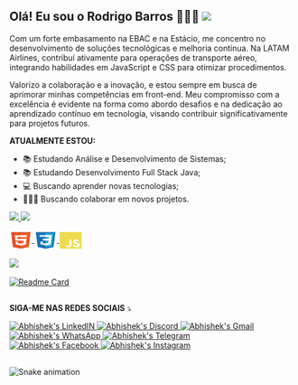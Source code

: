 ## Olá! Eu sou o Rodrigo Barros 👨🏻‍💻 <img src="https://media.giphy.com/media/hvRJCLFzcasrR4ia7z/giphy.gif" width="25px">

<p> Com um forte embasamento na EBAC e na Estácio, me concentro no desenvolvimento de soluções tecnológicas e melhoria contínua. Na LATAM Airlines, contribuí ativamente para operações de transporte aéreo, integrando habilidades em JavaScript e CSS para otimizar procedimentos. </p>

<p> Valorizo a colaboração e a inovação, e estou sempre em busca de aprimorar minhas competências em front-end. Meu compromisso com a excelência é evidente na forma como abordo desafios e na dedicação ao aprendizado contínuo em tecnologia, visando contribuir significativamente para projetos futuros. </p>

<b> ATUALMENTE ESTOU: </b>

- 📚  Estudando Análise e Desenvolvimento de Sistemas;
- 📚  Estudando Desenvolvimento Full Stack Java;
- 💻  Buscando aprender novas tecnologias;
- 👨🏻‍💻  Buscando colaborar em novos projetos.

<div>
  <a href="https://github.com/rodrigobarros19">
   <img height="180cm" src="https://github-readme-stats.vercel.app/api?username=rodrigobarros19&show_icons=true&theme=chartreuse-dark"/>
   <img height="180cm" src="https://camo.githubusercontent.com/097dbe80a6719316f2c1cf0cd3d0b50ab1b51da076b858c010b6adddd771b457/68747470733a2f2f6769746875622d726561646d652d73747265616b2d73746174732e6865726f6b756170702e636f6d2f3f757365723d706564726f6272616e64616f3233267468656d653d636861727472657573652d6461726b" data-canonical-src="https://github-readme-streak-stats.herokuapp.com/?user=rodrigobarros19&amp;theme=chartreuse-dark" style="max-width: 100%;">
</div>

<div style="display: inline_block"><br>
 <img align="center" alt="Rodrigo-HTML"height="30" width="40" src="https://raw.githubusercontent.com/devicons/devicon/master/icons/html5/html5-original.svg">
 <img align="center" alt="Rodrigo-CSS"height="30" width="40" src="https://raw.githubusercontent.com/devicons/devicon/master/icons/css3/css3-original.svg">
 <img align="center" alt="Rodrigo-Js"height="30" width="40" src="https://raw.githubusercontent.com/devicons/devicon/master/icons/javascript/javascript-plain.svg">
</div>

<br>

<div>
    <img height="182cm" src="https://camo.githubusercontent.com/f2c5f067b90f27fa1f0869b4b98b442d65267600065767186e3a268c9904a4c5/68747470733a2f2f6769746875622d726561646d652d73746174732e76657263656c2e6170702f6170692f746f702d6c616e67732f3f757365726e616d653d6775737461766f686e64266c61796f75743d636f6d70616374266c616e67735f636f756e743d3136267468656d653d6461726b" data-canonical-src="https://github-readme-stats.vercel.app/api/top-langs/
  ?username=rodrigobarros19&show_icons=true&theme=chartreuse-dark"/>
    
  [![Readme Card](https://github-readme-stats.vercel.app/api/pin/?username=anuraghazra&repo=github-readme-stats)](https://github.com/anuraghazra/github-readme-stats)
  </a>
</div>

##

<b>SIGA-ME NAS REDES SOCIAIS</b> ⤵

<div>
  <a href="https://www.linkedin.com/in/rodrigobarros19/" target="_blank">
    <img alt="Abhishek's LinkedIN" src="https://img.shields.io/badge/LinkedIn-0077B5?style=for-the-badge&logo=linkedin&logoColor=white"/>
  </a>
  
  <a href="https://discord.com/channels/@me" target="_blank">
    <img alt="Abhishek's Discord" src="https://img.shields.io/badge/Discord-7289DA?style=for-the-badge&logo=discord&logoColor=white"/>
  </a>
  
  <a href="https://mail.google.com/mail/u/1/#inbox/" target="_blank">
    <img alt="Abhishek's Gmail" src="https://img.shields.io/badge/Gmail-D14836?style=for-the-badge&logo=gmail&logoColor=white"/>
  </a>
  
  <a href="https://wa.me/qr/NVP4V2ZLD2QKJ1" target="_blank">
    <img alt="Abhishek's WhatsApp" src="https://img.shields.io/badge/WhatsApp-25D366?style=for-the-badge&logo=whatsapp&logoColor=white"/>
  </a>
  
  <a href="https://t.me/rodrigobarros" target="_blank">
    <img alt="Abhishek's Telegram" src="https://img.shields.io/badge/Telegram-2CA5E0?style=for-the-badge&logo=telegram&logoColor=white"/>
  </a>  
</div>
  
  <a href="https://www.facebook.com/rdkeyboard/" target="_blank">
    <img alt="Abhishek's Facebook" src="https://img.shields.io/badge/Facebook-1877F2?style=for-the-badge&logo=facebook&logoColor=white"/>
  </a>

  <a href="https://www.instagram.com/rodrigobarrosreal/" target="_blank">
    <img alt="Abhishek's Instagram" src="https://img.shields.io/badge/Instagram-E4405F?style=for-the-badge&logo=instagram&logoColor=white"/>
  </a>
</div>

##

![Snake animation](https://github.com/rafaballerini2/rafaballerini2/blob/output/github-contribution-grid-snake.svg)
